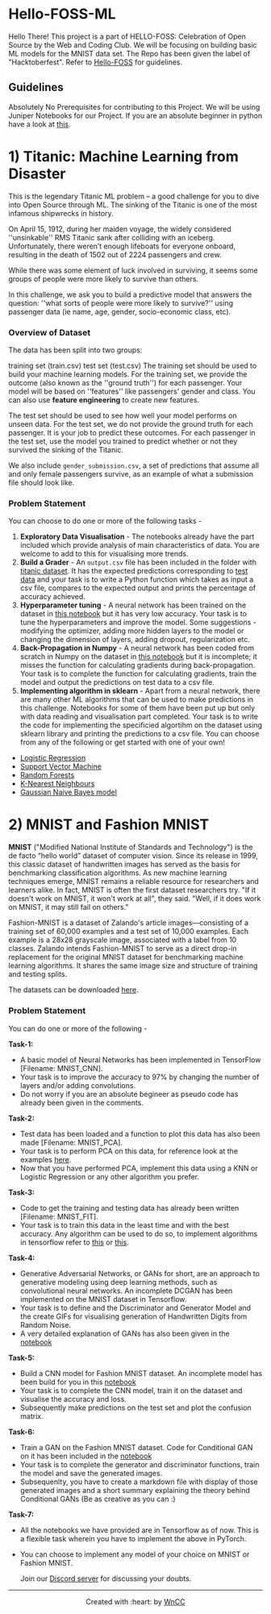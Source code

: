 # Hello-FOSS-ML

Hello There!
This project is a part of HELLO-FOSS: Celebration of Open Source by the Web and Coding Club. We will be focusing on building basic ML models for the MNIST data set. The Repo has been given the label of "Hacktoberfest". Refer to [Hello-FOSS](https://github.com/wncc/Hello-FOSS) for guidelines.

## Guidelines

Absolutely No Prerequisites for contributing to this Project.
We will be using Juniper Notebooks for our Project. If you are an absolute beginner in python have a look at [this](https://github.com/wncc/learners-space/tree/master/Python).

# 1) Titanic: Machine Learning from Disaster
This is the legendary Titanic ML problem – a good challenge for you to dive into Open Source through ML. The sinking of the Titanic is one of the most infamous shipwrecks in history.

On April 15, 1912, during her maiden voyage, the widely considered ''unsinkable'' RMS Titanic sank after colliding with an iceberg. Unfortunately, there weren’t enough lifeboats for everyone onboard, resulting in the death of 1502 out of 2224 passengers and crew.

While there was some element of luck involved in surviving, it seems some groups of people were more likely to survive than others.

In this challenge, we ask you to build a predictive model that answers the question: ''what sorts of people were more likely to survive?'' using passenger data (ie name, age, gender, socio-economic class, etc).

### Overview of Dataset
The data has been split into two groups:

training set (train.csv)
test set (test.csv)
The training set should be used to build your machine learning models. For the training set, we provide the outcome (also known as the ''ground truth'') for each passenger. Your model will be based on ''features'' like passengers' gender and class. You can also use **feature engineering** to create new features.

The test set should be used to see how well your model performs on unseen data. For the test set, we do not provide the ground truth for each passenger. It is your job to predict these outcomes. For each passenger in the test set, use the model you trained to predict whether or not they survived the sinking of the Titanic.

We also include `gender_submission.csv`, a set of predictions that assume all and only female passengers survive, as an example of what a submission file should look like.

### Problem Statement
You can choose to do one or more of the following tasks - 
1. **Exploratory Data Visualisation** - The notebooks already have the part included which provide analysis of main characteristics of data. You are welcome to add to this for visualising more trends.
2. **Build a Grader** - An `output.csv` file has been included in the folder with [titanic dataset](./titanic). It has the expected predictions corresponding to [test data](./titanic/test.csv) and your task is to write a Python function which takes as input a csv file, compares to the expected output and prints the percentage of accuracy achieved.
3. **Hyperparameter tuning** - A neural network has been trained on the dataset in [this notebook](./Titanic%20neural%20network%20Tensorflow.ipynb) but it has very low accuracy. Your task is to tune the hyperparameters and improve the model. Some suggestions - modifying the optimizer, adding more hidden layers to the model or changing the dimension of layers, adding dropout, regularization etc.
4. **Back-Propagation in Numpy** - A neural network has been coded from scratch in Numpy on the dataset in [this notebook](./Titanic%20neural%20network%20Numpy%20from%20scratch.ipynb) but it is incomplete; it misses the function for calculating gradients during back-propagation. Your task is to complete the function for calculating gradients, train the model and output the predictions on test data to a csv file.
5. **Implementing algorithm in sklearn** - Apart from a neural network, there are many other ML algorithms that can be used to make predictions in this challenge. Notebooks for some of them have been put up but only with data reading and visualisation part completed. Your task is to write the code for implementing the specificied algortihm on the dataset using sklearn library and printing the predictions to a csv file. You can choose from any of the following or get started with one of your own! 
  * [Logistic Regression](./Titanic%20logistic%20regression%20Tensorflow.ipynb)
  * [Support Vector Machine](./Titanic%20SVM%20Tensorflow.ipynb)
  * [Random Forests](./Titanic%20Random%20Forest%20Tensorflow.ipynb)
  * [K-Nearest Neighbours](./Titanic%20KNN%20Tensorflow.ipynb)
  * [Gaussian Naive Bayes model](./Titanic%20GaussianNB%20Tensorflow.ipynb)
  
# 2) MNIST and Fashion MNIST

**MNIST** ("Modified National Institute of Standards and Technology") is the de facto “hello world” dataset of computer vision. Since its release in 1999, this classic dataset of handwritten images has served as the basis for benchmarking classification algorithms. As new machine learning techniques emerge, MNIST remains a reliable resource for researchers and learners alike. In fact, MNIST is often the first dataset researchers try. "If it doesn't work on MNIST, it won't work at all", they said. "Well, if it does work on MNIST, it may still fail on others."

Fashion-MNIST is a dataset of Zalando's article images—consisting of a training set of 60,000 examples and a test set of 10,000 examples. Each example is a 28x28 grayscale image, associated with a label from 10 classes. Zalando intends Fashion-MNIST to serve as a direct drop-in replacement for the original MNIST dataset for benchmarking machine learning algorithms. It shares the same image size and structure of training and testing splits.

The datasets can be downloaded [here](https://github.com/zalandoresearch/fashion-mnist/tree/master/data).

### Problem Statement
You can do one or more of the following - 

**Task-1:**
- A basic model of Neural Networks has been implemented in TensorFlow [Filename: MNIST_CNN].
- Your task is to improve the accuracy to 97% by changing the number of layers and/or adding convolutions.
- Do not worry if you are an absolute begineer as pseudo code has already been given in the comments.

**Task-2:**

- Test data has been loaded and a function to plot this data has also been made [Filename: MNIST_PCA].
- Your task is to perform PCA on this data, for reference look at the examples [here](https://scikit-learn.org/stable/modules/generated/sklearn.decomposition.PCA.html).
- Now that you have performed PCA, implement this data using a KNN or Logistic Regression or any other algorithm you prefer.

**Task-3:**
- Code to get the training and testing data has already been written [Filename: MNIST_FIT].
- Your task is to train this data in the least time and with the best accuracy. Any algorithm can be used to do so, to implement algorithms in tensorflow refer to [this](https://www.tensorflow.org/tutorials) or [this](https://www.kaggle.com/learn/overview).

**Task-4:**
- Generative Adversarial Networks, or GANs for short, are an approach to generative modeling using deep learning methods, such as convolutional neural networks. An incomplete DCGAN has been implemented on the MNIST dataset in Tensorflow. 
- Your task is to define and the Discriminator and Generator Model and the create GIFs for visualising generation of Handwritten Digits from Random Noise. 
- A very detailed explanation of GANs has also been given in the [notebook](./DCGan_MNIST.ipynb)

**Task-5:**
- Build a CNN model for Fashion MNIST dataset. An incomplete model has been build for you in this [notebook](./CNN%20Fashion%20mnist.ipynb)
- Your task is to complete the CNN model, train it on the dataset and visualise the accuracy and loss.
- Subsequently make predictions on the test set and plot the confusion matrix.

**Task-6:**
- Train a GAN on the Fashion MNIST dataset. Code for Conditional GAN on it has been included in the [notebook](./Conditional%20GAN%20Fashion%20MNIST%20.ipynb)
- Your task is to complete the generator and discriminator functions, train the model and save the generated images.
- Subsequenlty, you have to create a markdown file with display of those generated images and a short summary explaining the theory behind Conditional GANs (Be as creative as you can :)

**Task-7:**
- All the notebooks we have provided are in Tensorflow as of now. This is a flexible task wherein you have to implement the above in PyTorch. 
- You can choose to implement any model of your choice on MNIST or Fashion MNIST.


  
  Join our [Discord server](https://discord.com/invite/mzhyrvS) for discussing your doubts.

***

<p align="center">Created with :heart: by <a href="https://www.wncc-iitb.org/">WnCC</a></p>


